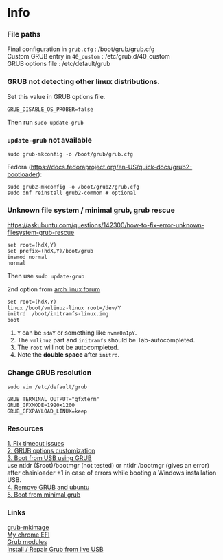 # Info
### File paths
Final configuration in `grub.cfg` : /boot/grub/grub.cfg  
Custom GRUB entry in `40_custom` : /etc/grub.d/40_custom  
GRUB options file : /etc/default/grub  

### GRUB not detecting other linux distributions.  
Set this value in GRUB options file.
```
GRUB_DISABLE_OS_PROBER=false
```
Then run `sudo update-grub`

### `update-grub` not available
```
sudo grub-mkconfig -o /boot/grub/grub.cfg
```
Fedora (https://docs.fedoraproject.org/en-US/quick-docs/grub2-bootloader):  
```
sudo grub2-mkconfig -o /boot/grub2/grub.cfg
sudo dnf reinstall grub2-common # optional
```

### Unknown file system / minimal grub, grub rescue
https://askubuntu.com/questions/142300/how-to-fix-error-unknown-filesystem-grub-rescue  
```
set root=(hdX,Y)  
set prefix=(hdX,Y)/boot/grub  
insmod normal  
normal  
```
Then use `sudo update-grub`  

2nd option from [arch linux forum](https://bbs.archlinux.org/viewtopic.php?pid=1915490#p1915490)
```
set root=(hdX,Y)
linux /boot/vmlinuz-linux root=/dev/Y
initrd  /boot/initramfs-linux.img
boot
```

1. `Y` can be `sdaY` or something like `nvme0n1pY`.  
2. The `vmlinuz` part and `initramfs` should be Tab-autocompleted.  
3. The `root` will not be autocompleted.  
4. Note the <b>double space</b> after `initrd`.

### Change GRUB resolution
```
sudo vim /etc/default/grub
```
```
GRUB_TERMINAL_OUTPUT="gfxterm"
GRUB_GFXMODE=1920x1200
GRUB_GFXPAYLOAD_LINUX=keep
```

### Resources
[1. Fix timeout issues](https://gist.github.com/LeahCim/9332432)  
[2. GRUB options customization](https://www.gnu.org/software/grub/manual/grub/html_node/Simple-configuration.html)  
[3. Boot from USB using GRUB](https://superuser.com/questions/349633/boot-from-usb-using-grub)  
use ntldr ($root)/bootmgr (not tested) or ntldr /bootmgr (gives an error) after chainloader +1 in case of errors while booting a Windows installation USB.  
[4. Remove GRUB and ubuntu](https://www.youtube.com/watch?v=5Rq4zovHiWk)  
[5. Boot from minimal grub](https://unix.stackexchange.com/questions/418401/grub-error-you-need-to-load-kernel-first)  

### Links
[grub-mkimage](https://unix.stackexchange.com/questions/253657/actual-usage-of-grub-mkimage-config)  
[My chrome EFI](https://github.com/SayantanRC/URLs/blob/master/chrome%20os%20standalone%20efi.md)  
[Grub modules](https://www.linux.org/threads/understanding-the-various-grub-modules.11142/)  
[Install / Repair Grub from live USB](https://github.com/SayantanRC/URLs/blob/master/repair-grub-live-usb.md)  
